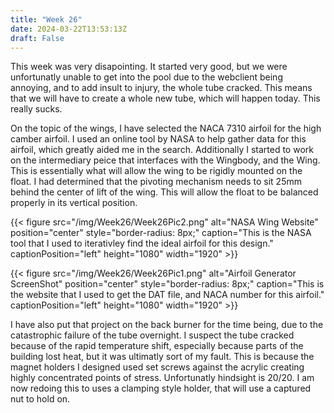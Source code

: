 ```yaml
---
title: "Week 26"
date: 2024-03-22T13:53:13Z
draft: False
---
```


This week was very disapointing. It started very good, but we were unfortunatly unable to get into the pool due to the webclient being annoying, and to add insult to injury, the whole tube cracked. This means that we will have to create a whole new tube, which will happen today. This really sucks. 
 
On the topic of the wings, I have selected the NACA 7310 airfoil for the high camber airfoil. I used an online tool by NASA to help gather data for this airfoil, which greatly aided me in the search. Additionally I started to work on the intermediary peice that interfaces with the Wingbody, and the Wing. This is essentially what will allow the wing to be rigidly mounted on the float. I had determined that the pivoting mechanism needs to sit 25mm behind the center of lift of the wing. This will allow the float to be balanced properly in its vertical position. 

{{< figure src="/img/Week26/Week26Pic2.png" alt="NASA Wing Website" position="center" style="border-radius: 8px;" caption="This is the NASA tool that I used to iterativley find the ideal airfoil for this design." captionPosition="left" height="1080" width="1920" >}}


{{< figure src="/img/Week26/Week26Pic1.png" alt="Airfoil Generator ScreenShot" position="center" style="border-radius: 8px;" caption="This is the website that I used to get the DAT file, and NACA number for this airfoil." captionPosition="left" height="1080" width="1920" >}}

I have also put that project on the back burner for the time being, due to the catastrophic failure of the tube overnight. I suspect the tube cracked because of the rapid temperature shift, especially because parts of the building lost heat, but it was ultimatly sort of my fault. This is because the magnet holders I designed used set screws against the acrylic creating highly concentrated points of stress. Unfortunatly hindsight is 20/20. I am now redoing this to uses a clamping style holder, that will use a captured nut to hold on. 